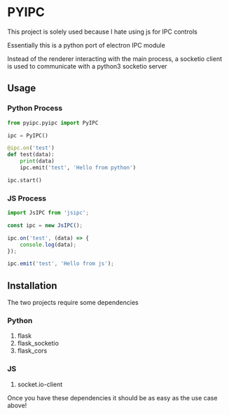 # PYIPC

This project is solely used because I hate using js for IPC controls

Essentially this is a python port of electron IPC module

Instead of the renderer interacting with the main process, a socketio client is used to communicate with a python3 socketio server

## Usage

### Python Process

```py
from pyipc.pyipc import PyIPC

ipc = PyIPC()

@ipc.on('test')
def test(data):
    print(data)
    ipc.emit('test', 'Hello from python')

ipc.start()

```

### JS Process

```js
import JsIPC from 'jsipc';

const ipc = new JsIPC();

ipc.on('test', (data) => {
    console.log(data);
});

ipc.emit('test', 'Hello from js');
```

## Installation

The two projects require some dependencies

### Python
 1. flask
 2. flask\_socketio
 3. flask\_cors

### JS
 1. socket.io-client

Once you have these dependencies it should be as easy as the use case above!



